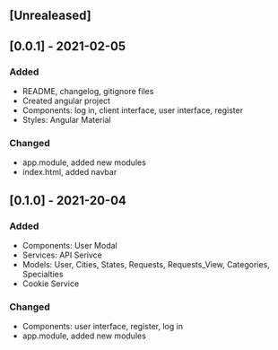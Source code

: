 ## [Unrealeased]

## [0.0.1] - 2021-02-05

### Added
- README, changelog, gitignore files
- Created angular project
- Components: log in, client interface, user interface, register
- Styles: Angular Material

### Changed
- app.module, added new modules
- index.html, added navbar

## [0.1.0] - 2021-20-04

### Added
- Components: User Modal
- Services: API Serivce
- Models: User, Cities, States, Requests, Requests_View, Categories, Specialties
- Cookie Service

### Changed
- Components: user interface, register, log in
- app.module, added new modules